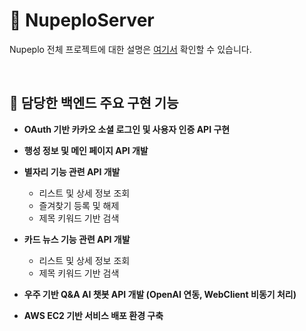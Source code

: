 # 🚀 NupeploServer

Nupeplo 전체 프로젝트에 대한 설명은 [여기서](https://github.com/Nupeplo) 확인할 수 있습니다.

</br>

## 📌 담당한 백엔드 주요 구현 기능

- **OAuth 기반 카카오 소셜 로그인 및 사용자 인증 API 구현**
- **행성 정보 및 메인 페이지 API 개발**

- **별자리 기능 관련 API 개발**
  - 리스트 및 상세 정보 조회
  - 즐겨찾기 등록 및 해제
  - 제목 키워드 기반 검색

- **카드 뉴스 기능 관련 API 개발**
  - 리스트 및 상세 정보 조회
  - 제목 키워드 기반 검색

- **우주 기반 Q&A AI 챗봇 API 개발 (OpenAI 연동, WebClient 비동기 처리)**

- **AWS EC2 기반 서비스 배포 환경 구축**
